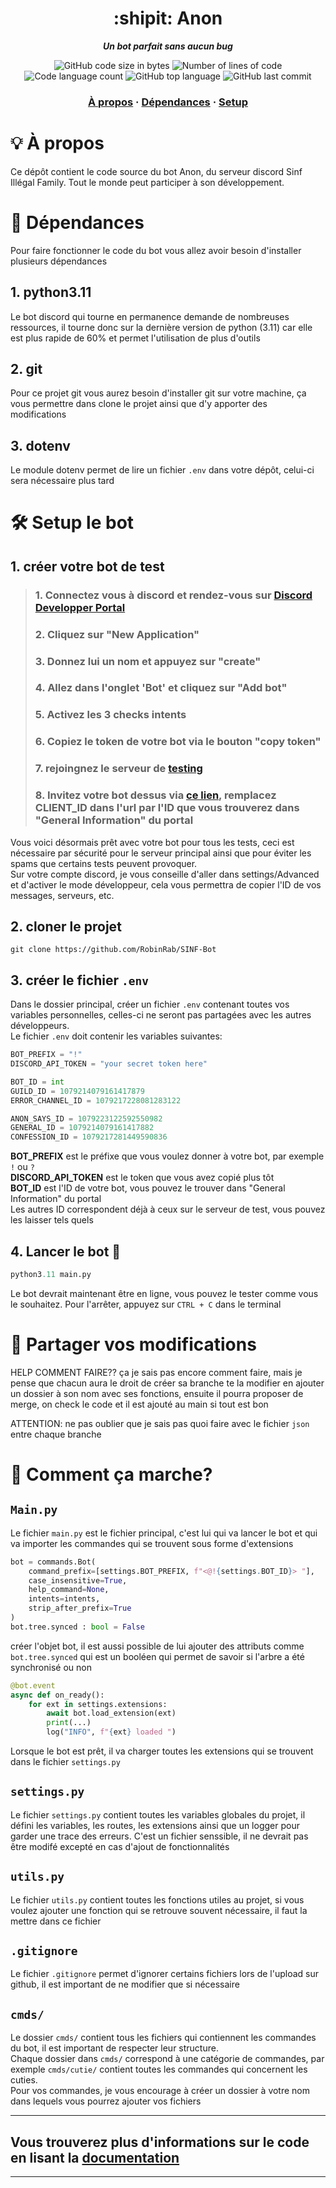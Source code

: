 <h1 align="center">
	:shipit: Anon
</h1>

<p align="center">
	<b><i>Un bot parfait sans aucun bug</i></b><br>
</p>

<p align="center">
	<img alt="GitHub code size in bytes" src="https://img.shields.io/github/languages/code-size/RobinRab/SINF-Bot?color=lightblue" />
	<img alt="Number of lines of code" src="https://img.shields.io/tokei/lines/github/RobinRab/SINF-Bot?color=critical" />
	<img alt="Code language count" src="https://img.shields.io/github/languages/count/RobinRab/SINF-Bot?color=yellow" />
	<img alt="GitHub top language" src="https://img.shields.io/github/languages/top/RobinRab/SINF-Bot?color=blue" />
	<img alt="GitHub last commit" src="https://img.shields.io/github/last-commit/RobinRab/SINF-Bot?color=green" />
</p>

<h3 align="center">
	<a href="💡 À propos">À propos</a>
	<span> · </span>
	<a href="📖 Dépendances">Dépendances</a>
	<span> · </span>
	<a href="#🛠️ Setup">Setup</a>
</h3>


# 💡 À propos
Ce dépôt contient le code source du bot Anon, du serveur discord Sinf Illégal Family. Tout le monde peut participer à son développement.



# 📖 Dépendances
Pour faire fonctionner le code du bot vous allez avoir besoin d'installer plusieurs dépendances 

## 1. python3.11
Le bot discord qui tourne en permanence demande de nombreuses ressources, il tourne donc sur la dernière version de python (3.11) car elle est plus rapide de 60% et permet l'utilisation de plus d'outils

## 2. git
Pour ce projet git vous aurez besoin d'installer git sur votre machine, ça vous permettre dans clone le projet ainsi que d'y apporter des modifications

## 3. dotenv
Le module dotenv permet de lire un fichier `.env` dans votre dépôt, celui-ci sera nécessaire plus tard

# 🛠️ Setup le bot

## 1. créer votre bot de test
> ### 1. Connectez vous à discord et rendez-vous sur [Discord Developper Portal](https://discord.com/developers/applications)
> ### 2. Cliquez sur "New Application"
> ### 3. Donnez lui un nom et appuyez sur "create"
> ### 4. Allez dans l'onglet 'Bot' et cliquez sur "Add bot" 
> ### 5. Activez les 3 checks intents 
> ### 6. Copiez le token de votre bot via le bouton "copy token"
> ### 7. rejoingnez le serveur de [testing](https://discord.gg/5braTFUa8h)
> ### 8. Invitez votre bot dessus via [ce lien](https://discord.com/api/oauth2/authorize?client_id=CLIENT_ID&scope=bot&permissions=8), remplacez CLIENT_ID dans l'url par l'ID que vous trouverez dans "General Information" du portal
Vous voici désormais prêt avec votre bot pour tous les tests, ceci est nécessaire par sécurité pour le serveur principal ainsi que pour éviter les spams que certains tests peuvent provoquer. <br> Sur votre compte discord, je vous conseille d'aller dans settings/Advanced et d'activer le mode développeur, cela vous permettra de copier l'ID de vos messages, serveurs, etc.

## 2. cloner le projet
```
git clone https://github.com/RobinRab/SINF-Bot
```

## 3. créer le fichier `.env`
Dans le dossier principal, créer un fichier `.env` contenant toutes vos variables personnelles, celles-ci ne seront pas partagées avec les autres développeurs. <br> Le fichier `.env` doit contenir les variables suivantes:
```py
BOT_PREFIX = "!"
DISCORD_API_TOKEN = "your secret token here"

BOT_ID = int
GUILD_ID = 1079214079161417879
ERROR_CHANNEL_ID = 1079217228081283122

ANON_SAYS_ID = 1079223122592550982
GENERAL_ID = 1079214079161417882
CONFESSION_ID = 1079217281449590836
```
**BOT_PREFIX** est le préfixe que vous voulez donner à votre bot, par exemple `!` ou `?` <br>
**DISCORD_API_TOKEN** est le token que vous avez copié plus tôt <br> 
**BOT_ID** est l'ID de votre bot, vous pouvez le trouver dans "General Information" du portal <br>
Les autres ID correspondent déjà à ceux sur le serveur de test, vous pouvez les laisser tels quels

## 4. Lancer le bot 🚀
```py
python3.11 main.py
```
Le bot devrait maintenant être en ligne, vous pouvez le tester comme vous le souhaitez. Pour l'arrêter, appuyez sur `CTRL + C` dans le terminal

# 📡 Partager vos modifications

HELP COMMENT FAIRE??
ça je sais pas encore comment faire, mais je pense que chacun aura le droit de créer sa branche te la modifier en ajouter un dossier à son nom avec ses fonctions, ensuite il pourra proposer de merge, on check le code et il est ajouté au main si tout est bon

ATTENTION: ne pas oublier que je sais pas quoi faire avec le fichier `json` entre chaque branche


# 📝 Comment ça marche?
## `Main.py`
Le fichier `main.py` est le fichier principal, c'est lui qui va lancer le bot et qui va importer les commandes qui se trouvent sous forme d'extensions 
```py
bot = commands.Bot( 
	command_prefix=[settings.BOT_PREFIX, f"<@!{settings.BOT_ID}> "],
	case_insensitive=True,
	help_command=None,
	intents=intents,
	strip_after_prefix=True
)
bot.tree.synced : bool = False
```
créer l'objet bot, il est aussi possible de lui ajouter des attributs comme `bot.tree.synced` qui est un booléen qui permet de savoir si l'arbre a été synchronisé ou non

```py
@bot.event
async def on_ready():
	for ext in settings.extensions:
		await bot.load_extension(ext)
		print(...)
		log("INFO", f"{ext} loaded ")
```
Lorsque le bot est prêt, il va charger toutes les extensions qui se trouvent dans le fichier `settings.py`

## `settings.py`
Le fichier `settings.py` contient toutes les variables globales du projet, il défini les variables, les routes, les extensions ainsi que un logger pour garder une trace des erreurs. C'est un fichier senssible, il ne devrait pas être modifé excepté en cas d'ajout de fonctionnalités

## `utils.py`
Le fichier `utils.py` contient toutes les fonctions utiles au projet, si vous voulez ajouter une fonction qui se retrouve souvent nécessaire, il faut la mettre dans ce fichier

## `.gitignore`
Le fichier `.gitignore` permet d'ignorer certains fichiers lors de l'upload sur github, il est important de ne modifier que si nécessaire

## `cmds/`
Le dossier `cmds/` contient tous les fichiers qui contiennent les commandes du bot, il est important de respecter leur structure. <br>
Chaque dossier dans `cmds/` correspond à une catégorie de commandes, par exemple `cmds/cutie/` contient toutes les commandes qui concernent les cuties. <br>
Pour vos commandes, je vous encourage à créer un dossier à votre nom dans lequels vous pourrez ajouter vos fichiers 

---

## Vous trouverez plus d'informations sur le code en lisant la [documentation](https://discordpy.readthedocs.io/en/stable/)
--- 
